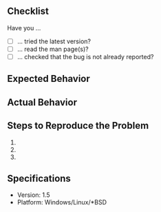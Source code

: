 ## Checklist

Have you ...

  * [ ] ... tried the latest version?
  * [ ] ... read the man page(s)?
  * [ ] ... checked that the bug is not already reported?

## Expected Behavior


## Actual Behavior


## Steps to Reproduce the Problem

  1.
  1.
  1.

## Specifications

  - Version:  1.5
  - Platform: Windows/Linux/*BSD


